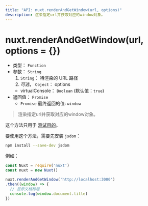 ```yaml
---
title: "API: nuxt.renderAndGetWindow(url, options)"
description: 渲染指定url并获取对应的window对象。
---
```


# nuxt.renderAndGetWindow(url, options = {})

- 类型： `Function`
- 参数： `String`
  1. `String`： 待渲染的 URL 路径
  2. *可选*， `Object`： options
    - virtualConsole： `Boolean` (默认值：`true`)
- 返回值： `Promise`
  - `Promise` 最终返回的值: `window`

> 渲染指定url并获取对应的window对象。

<p class="Alert Alert--orange">

这个方法只用于 [测试目的](guide/development-tools#端对端测试)。

</p>

要使用这个方法，需要先安装 `jsdom`：
```bash
npm install --save-dev jsdom
```

例如：
```js
const Nuxt = require('nuxt')
const nuxt = new Nuxt()

nuxt.renderAndGetWindow('http://localhost:3000')
.then((window) => {
  // 显示文档标题
  console.log(window.document.title)
})
```

